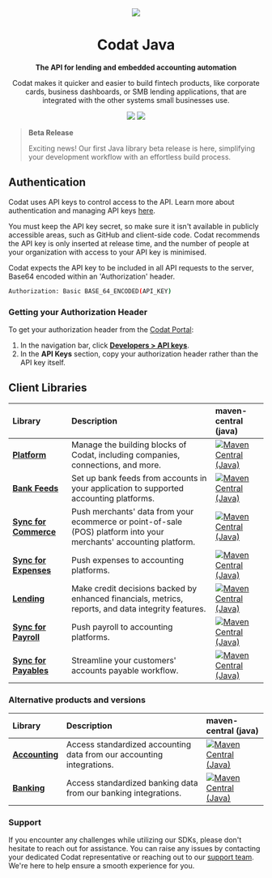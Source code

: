 ﻿<div align="center">
    <picture>
        <source srcset="https://user-images.githubusercontent.com/6267663/221800355-0995e4ad-a386-4943-a4c2-e620341a5155.svg" media="(prefers-color-scheme: dark)">
        <img src="https://user-images.githubusercontent.com/6267663/221800359-b7f7776c-a44f-4384-8dd0-d9f7d5caef7d.svg">
    </picture>
    <h1>Codat Java</h1>
        <p><strong>The API for lending and embedded accounting automation</strong></p>
        <p>Codat makes it quicker and easier to build fintech products, like corporate cards, business dashboards, or SMB lending applications, that are integrated with the other systems small businesses use.</p>
    <a href="https://docs.codat.io/using-the-api/overview"><img src="https://img.shields.io/static/v1?label=Docs&message=API Ref&color=4c2cec&style=for-the-badge" /></a>
    <a href="https://opensource.org/licenses/MIT"><img src="https://img.shields.io/badge/License-MIT-blue.svg?style=for-the-badge" /></a>
</div>

> **Beta Release**
>
> Exciting news! Our first Java library beta release is here, simplifying your development workflow with an effortless build process.

## Authentication

Codat uses API keys to control access to the API. 
Learn more about authentication and managing API keys [here](https://docs.codat.io/using-the-api/authentication).

You must keep the API key secret, so make sure it isn't available in publicly accessible areas, such as GitHub and client-side code.
Codat recommends the API key is only inserted at release time, and the number of people at your organization with access to your API key is minimised.

Codat expects the API key to be included in all API requests to the server, Base64 encoded within an 'Authorization' header.

```bash
Authorization: Basic BASE_64_ENCODED(API_KEY)
```

### Getting your Authorization Header

To get your authorization header from the [Codat Portal](https://app.codat.io):

1. In the navigation bar, click [**Developers > API keys**](https://app.codat.io/developers/api-keys).
2. In the **API Keys** section, copy your authorization header rather than the API key itself.

## Client Libraries

<!-- Start Codat Client Libraries -->
| Library | Description | maven-central (java) |
| :- | :- | :- |
| **[Platform](https://github.com/codatio/client-sdk-java/tree/main/platform)** | Manage the building blocks of Codat, including companies, connections, and more. | [![Maven Central (Java)](https://img.shields.io/maven-central/v/io.codat/platform?label=maven-central%20(java))](https://search.maven.org/artifact/io.codat/platform) |
| **[Bank Feeds](https://github.com/codatio/client-sdk-java/tree/main/bank-feeds)** | Set up bank feeds from accounts in your application to supported accounting platforms. | [![Maven Central (Java)](https://img.shields.io/maven-central/v/io.codat/bank-feeds?label=maven-central%20(java))](https://search.maven.org/artifact/io.codat/bank-feeds) |
| **[Sync for Commerce](https://github.com/codatio/client-sdk-java/tree/main/sync-for-commerce)** | Push merchants' data from your ecommerce or point-of-sale (POS) platform into your merchants' accounting platform. | [![Maven Central (Java)](https://img.shields.io/maven-central/v/io.codat/sync.commerce?label=maven-central%20(java))](https://search.maven.org/artifact/io.codat/sync.commerce) |
| **[Sync for Expenses](https://github.com/codatio/client-sdk-java/tree/main/sync-for-expenses)** | Push expenses to accounting platforms. | [![Maven Central (Java)](https://img.shields.io/maven-central/v/io.codat/sync.expenses?label=maven-central%20(java))](https://search.maven.org/artifact/io.codat/sync.expenses) |
| **[Lending](https://github.com/codatio/client-sdk-java/tree/main/lending)** | Make credit decisions backed by enhanced financials, metrics, reports, and data integrity features. | [![Maven Central (Java)](https://img.shields.io/maven-central/v/io.codat/lending?label=maven-central%20(java))](https://search.maven.org/artifact/io.codat/lending) |
| **[Sync for Payroll](https://github.com/codatio/client-sdk-java/tree/main/sync-for-payroll)** | Push payroll to accounting platforms. | [![Maven Central (Java)](https://img.shields.io/maven-central/v/io.codat/sync.payroll?label=maven-central%20(java))](https://search.maven.org/artifact/io.codat/sync.payroll) |
| **[Sync for Payables](https://github.com/codatio/client-sdk-java/tree/main/sync-for-payables)** | Streamline your customers' accounts payable workflow. | [![Maven Central (Java)](https://img.shields.io/maven-central/v/io.codat/sync.payables?label=maven-central%20(java))](https://search.maven.org/artifact/io.codat/sync.payables) |

### Alternative products and versions

| Library | Description | maven-central (java) |
| :- | :- | :- |
| **[Accounting](https://github.com/codatio/client-sdk-java/tree/main/previous-versions/accounting)** | Access standardized accounting data from our accounting integrations. | [![Maven Central (Java)](https://img.shields.io/maven-central/v/io.codat/accounting?label=maven-central%20(java))](https://search.maven.org/artifact/io.codat/accounting) |
| **[Banking](https://github.com/codatio/client-sdk-java/tree/main/previous-versions/banking)** | Access standardized banking data from our banking integrations. | [![Maven Central (Java)](https://img.shields.io/maven-central/v/io.codat/banking?label=maven-central%20(java))](https://search.maven.org/artifact/io.codat/banking) |
<!-- End Codat Client Libraries -->

<!-- Start Codat Support Notes -->
### Support

If you encounter any challenges while utilizing our SDKs, please don't hesitate to reach out for assistance. 
You can raise any issues by contacting your dedicated Codat representative or reaching out to our [support team](mailto:support@codat.io).
We're here to help ensure a smooth experience for you.
<!-- End Codat Support Notes -->